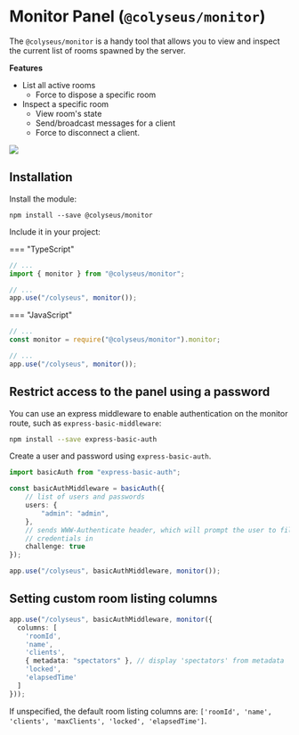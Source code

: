 # Monitor Panel (`@colyseus/monitor`)

The `@colyseus/monitor` is a handy tool that allows you to view and inspect the current list of rooms spawned by the server.

**Features**

- List all active rooms
    - Force to dispose a specific room
- Inspect a specific room
    - View room's state
    - Send/broadcast messages for a client
    - Force to disconnect a client.

<img src="https://github.com/colyseus/colyseus-monitor/blob/master/media/demo.gif?raw=1" />

## Installation

Install the module:

```
npm install --save @colyseus/monitor
```

Include it in your project:

=== "TypeScript"

``` typescript
// ...
import { monitor } from "@colyseus/monitor";

// ...
app.use("/colyseus", monitor());
```

=== "JavaScript"

``` javascript
// ...
const monitor = require("@colyseus/monitor").monitor;

// ...
app.use("/colyseus", monitor());
```


## Restrict access to the panel using a password

You can use an express middleware to enable authentication on the monitor route, such as `express-basic-middleware`:

``` bash
npm install --save express-basic-auth
```

Create a user and password using `express-basic-auth`.

``` typescript
import basicAuth from "express-basic-auth";

const basicAuthMiddleware = basicAuth({
    // list of users and passwords
    users: {
        "admin": "admin",
    },
    // sends WWW-Authenticate header, which will prompt the user to fill
    // credentials in
    challenge: true
});

app.use("/colyseus", basicAuthMiddleware, monitor());
```

## Setting custom room listing columns

``` typescript
app.use("/colyseus", basicAuthMiddleware, monitor({
  columns: [
    'roomId',
    'name',
    'clients',
    { metadata: "spectators" }, // display 'spectators' from metadata
    'locked',
    'elapsedTime'
  ]
}));
```

If unspecified, the default room listing columns are: `['roomId', 'name', 'clients', 'maxClients', 'locked', 'elapsedTime']`.

